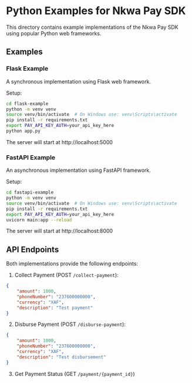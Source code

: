 # Python Examples for Nkwa Pay SDK

This directory contains example implementations of the Nkwa Pay SDK using popular Python web frameworks.

## Examples

### Flask Example
A synchronous implementation using Flask web framework.

Setup:
```bash
cd flask-example
python -m venv venv
source venv/bin/activate  # On Windows use: venv\Scripts\activate
pip install -r requirements.txt
export PAY_API_KEY_AUTH=your_api_key_here
python app.py
```

The server will start at http://localhost:5000

### FastAPI Example
An asynchronous implementation using FastAPI framework.

Setup:
```bash
cd fastapi-example
python -m venv venv
source venv/bin/activate  # On Windows use: venv\Scripts\activate
pip install -r requirements.txt
export PAY_API_KEY_AUTH=your_api_key_here
uvicorn main:app --reload
```

The server will start at http://localhost:8000

## API Endpoints

Both implementations provide the following endpoints:

1. Collect Payment (POST `/collect-payment`):
```json
{
    "amount": 1000,
    "phoneNumber": "237600000000",
    "currency": "XAF",
    "description": "Test payment"
}
```

2. Disburse Payment (POST `/disburse-payment`):
```json
{
    "amount": 1000,
    "phoneNumber": "237600000000",
    "currency": "XAF",
    "description": "Test disbursement"
}
```

3. Get Payment Status (GET `/payment/{payment_id}`)
